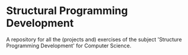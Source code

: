 # Structural Programming Development

A repository for all the (projects and) exercises of the subject 'Structure Programming Development' for Computer Science.
